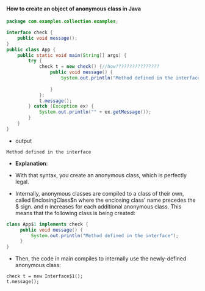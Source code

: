 
#### How to create an object of anonymous class in Java

```java
package com.examples.collection.examples;

interface check {
    public void message();
}
public class App {
    public static void main(String[] args) {
        try {
            check t = new check() {//how????????????????
                public void message() {
                    System.out.println("Method defined in the interface");
                    
                }
            };
            t.message();
        } catch (Exception ex) {
            System.out.println("" + ex.getMessage());
        }
    }
}
```

- output
```
Method defined in the interface
```

- **Explanation**:

- With that syntax, you create an anonymous class, which is perfectly legal.

- Internally, anonymous classes are compiled to a class of their own, called EnclosingClass$n where the enclosing class' name precedes the $ sign. and n increases for each additional anonymous class. This means that the following class is being created:


```java
class App$1 implements check {
     public void message() {
         System.out.println("Method defined in the interface");
     }
}
```


- Then, the code in main compiles to internally use the newly-defined anonymous class:

```
check t = new Interface$1();
t.message();

```
